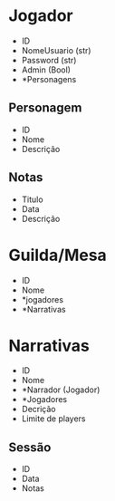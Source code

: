 # Jogador

- ID
- NomeUsuario (str)
- Password (str)
- Admin (Bool)
- \*Personagens

## Personagem

- ID
- Nome
- Descrição

## Notas

- Titulo
- Data
- Descrição

# Guilda/Mesa

- ID
- Nome
- \*jogadores
- \*Narrativas

# Narrativas

- ID
- Nome
- \*Narrador (Jogador)
- \*Jogadores
- Decrição
- Limite de players

## Sessão

- ID
- Data
- Notas
